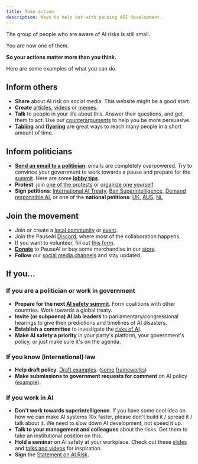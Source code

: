 ```yaml
---
title: Take action
description: Ways to help out with pausing AGI development.
---
```


The group of people who are aware of AI risks is still small.

You are now one of them.

**So your actions matter more than you think.**

Here are some examples of what you can do.

## Inform others

- **Share** about AI risk on social media. This website might be a good start.  <!-- Once we have a intro video that should be our go to. If we are far from that we could share some official e-flyers here? https://drive.google.com/drive/u/1/folders/1c6D_i8U95FUpfrl-eR-oRNoHUf3zghOc -->
- **Create** [articles](/learn#articles), [videos](/learn#videos) or [memes](https://twitter.com/AISafetyMemes).
- **Talk** to people in your life about this. Answer their questions, and get them to act. Use our [counterarguments](/counterarguments) to help you be more persuasive.
- [**Tabling**](/tabling) and [**flyering**](/flyering) are great ways to reach many people in a short amount of time.

## Inform politicians

- [**Send an email to a politician**](/email-builder): emails are completely overpowered. Try to convince your government to work towards a pause and prepare for the [summit](/summit). Here are some [**lobby tips**](/lobby-tips).
- **Protest**: join [one of the protests](/protests) or [organize one yourself](/organizing-a-protest).
- **Sign petitions**: [International AI Treaty](https://aitreaty.org), [Ban Superintelligence](https://chng.it/Djjfj2Gmpk), [Demand responsible AI](https://www.change.org/p/artificial-intelligence-time-is-running-out-for-responsible-ai-development-91f0a02c-130a-46e1-9e55-70d6b274f4df), or one of the **national petitions**: [UK](https://petition.parliament.uk/petitions/639956), [AUS](https://www.aph.gov.au/e-petitions/petition/EN5163), [NL](https://aipetitie.nl)

## Join the movement

- Join or create a [local community](/communities) or [event](/events). 
- Join the PauseAI [Discord](https://discord.gg/2XXWXvErfA), where most of the collaboration happens.
- If you want to volunteer, fill out [this form](https://airtable.com/embed/appWPTGqZmUcs3NWu/pagoxRuCai4OYJEHt/form).
- [**Donate**](/donate) to PauseAI or buy some merchandise in our [store](https://pauseai-shop.fourthwall.com/).
- **Follow** our [social media channels](https://linktr.ee/pauseai) and stay updated,
  <!-- ICONS in a line like the footer would be better -->

## If you...

### If you are a politician or work in government

- **Prepare for the next [AI safety summit](/summit)**. Form coalitions with other countries. Work towards a global treaty.
- **Invite (or subpoena) AI lab leaders** to parliamentary/congressional hearings to give their predictions and timelines of AI disasters.
- **Establish a committee** to investigate the [risks of AI](/risks).
- **Make AI safety a priority** in your party's platform, your government's policy, or just make sure it's on the agenda.

### If you know (international) law

- **Help draft policy**. [Draft examples](https://www.campaignforaisafety.org/celebrating-the-winners-law-student-moratorium-treaty-competition/). ([some](https://futureoflife.org/wp-content/uploads/2023/04/FLI_Policymaking_In_The_Pause.pdf) [frameworks](https://www.openphilanthropy.org/research/12-tentative-ideas-for-us-ai-policy/))
- **Make submissions to government requests for comment** on AI policy ([example](https://ntia.gov/issues/artificial-intelligence/request-for-comments)).

### If you work in AI

- **Don't work towards superintelligence**. If you have some cool idea on how we can make AI systems 10x faster, please don't build it / spread it / talk about it. We need to slow down AI development, not speed it up.
- **Talk to your management and colleagues** about the risks. Get them to take an institutional position on this.
- **Hold a seminar** on AI safety at your workplace. Check out these [slides](https://drive.google.com/drive/u/1/folders/1p9VtopzMV6Xpk4p6EGYUTna4fLE6G8hd) and [talks and videos](https://www.youtube.com/playlist?list=PLI46NoubGtIJa0JVCBR-9CayxCOmU0EJt) for inspiration.
- **Sign** the [Statement on AI Risk](https://www.safe.ai/statement-on-ai-risk).

<!-- _Acknowledgements: Written by Greg Colbourn, [originally posted on the EA forum](https://forum.effectivealtruism.org/posts/8YXFaM9yHbhiJTPqp/agi-rising-why-we-are-in-a-new-era-of-acute-risk-and). Edited by Joep Meindertsma and others. For helpful comments and suggestions that have improved the post, and for the encouragement to write, I thank Akash Wasil, Johan de Kock, Jaeson Booker, Greg Kiss, Peter S. Park, Nik Samolyov, Yanni Kyriacos, Chris Leong, Alex M, Amritanshu Prasad, Dušan D. Nešić, and the rest of the [AGI Moratorium HQ Slack](https://join.slack.com/t/agi-moratorium-hq/shared_invite/zt-1u6s1opls-~_l_Ynrr~8ay~SiA2yEqAQ) and AI Notkilleveryoneism Twitter._ -->
